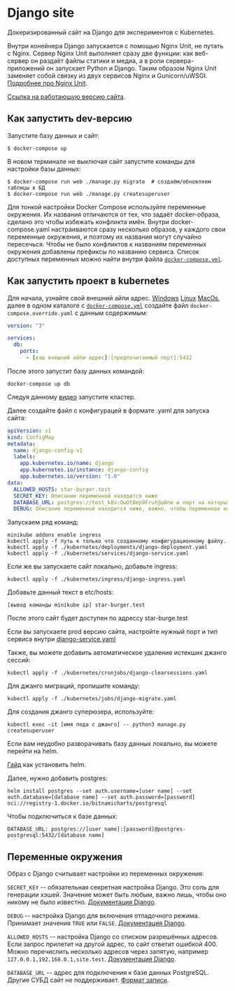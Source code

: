 # Django site

Докеризированный сайт на Django для экспериментов с Kubernetes.

Внутри конейнера Django запускается с помощью Nginx Unit, не путать с Nginx. Сервер Nginx Unit выполняет сразу две функции: как веб-сервер он раздаёт файлы статики и медиа, а в роли сервера-приложений он запускает Python и Django. Таким образом Nginx Unit заменяет собой связку из двух сервисов Nginx и Gunicorn/uWSGI. [Подробнее про Nginx Unit](https://unit.nginx.org/).

[Ссылка на работающую версию сайта](https://edu-adoring-jones.sirius-k8s.dvmn.org/).

## Как запустить dev-версию

Запустите базу данных и сайт:

```shell-session
$ docker-compose up
```

В новом терминале не выключая сайт запустите команды для настройки базы данных:

```shell-session
$ docker-compose run web ./manage.py migrate  # создаём/обновляем таблицы в БД
$ docker-compose run web ./manage.py createsuperuser
```

Для тонкой настройки Docker Compose используйте переменные окружения. Их названия отличаются от тех, что задаёт docker-образа, сделано это чтобы избежать конфликта имён. Внутри docker-compose.yaml настраиваются сразу несколько образов, у каждого свои переменные окружения, и поэтому их названия могут случайно пересечься. Чтобы не было конфликтов к названиям переменных окружения добавлены префиксы по названию сервиса. Список доступных переменных можно найти внутри файла [`docker-compose.yml`](./docker-compose.yml).

## Как запустить проект в kubernetes

Для начала, узнайте свой внешний айпи адрес. [Windows](https://support.microsoft.com/en-us/windows/find-your-ip-address-in-windows-f21a9bbc-c582-55cd-35e0-73431160a1b9) [Linux](https://www.ionos.com/digitalguide/hosting/technical-matters/get-linux-ip-address/#:~:text=If%20you%20enter%20the%20command,that%20are%20in%20your%20network.) [MacOs](https://www.wikihow.com/Find-Your-IP-Address-on-a-Mac), далее в одном каталоге с [`docker-compose.yml`](./docker-compose.yml) создайте файл `docker-compose.override.yaml` с данным содержимым:

```yaml
version: "3"

services:
  db:
    ports:
      - [ваш внешний айпи адрес]:[предпочитаемый порт]:5432
```

После этого запустит базу данных командой:

```shell-session
docker-compose up db
```

Следуя данному [видео](https://www.youtube.com/watch?v=q_nj340pkQo&list=PLg5SS_4L6LYvN1RqaVesof8KAf-02fJSi&index=1) запустите кластер.

Далее создайте файл с конфигурацей в формате .yaml для запуска сайта:

```yaml
apiVersion: v1
kind: ConfigMap
metadata:
  name: django-config-v1
  labels:
    app.kubernetes.io/name: django
    app.kubernetes.io/instance: django-config
    app.kubernetes.io/version: "1.0"
data:
  ALLOWED_HOSTS: star-burger.test
  SECRET_KEY: Описание переменной находится ниже
  DATABASE_URL: postgres://test_k8s:OwOtBep9Frut@айпи и порт на которых запущена база данных/test_k8s
  DEBUG: Описание переменной находится ниже, важно, чтобы переменная находилась в одинарных ковычках, вроде: 'False'
```

Запускаем ряд команд:

```shell-session
minikube addons enable ingress
kubectl apply -f путь к только что созданному конфигурационному файлу.
kubectl apply -f ./kubernetes/deployments/django-deployment.yaml
kubectl apply -f ./kubernetes/services/django-service.yaml
```

Если же вы запускаете сайт локально, добавьте ingress:

```shell-session
kubectl apply -f ./kubernetes/ingress/django-ingress.yaml
```

Добавьте данный текст в etc/hosts:

```
[вывод команды minikube ip] star-burger.test
```

После этого сайт будет доступен по адрессу star-burge.test

Если вы запускаете prod версию сайта, настройте нужный порт и тип сервиса внутри [django-service.yaml](./kubernetes/services/django-service.yaml)

Также, вы можете добавить автоматическое удаление истекших джанго сессий:

```shell-session
kubectl apply -f ./kubernetes/cronjobs/django-clearsessions.yaml
```

Для джанго миграций, пропишите команду:

```shell-session
kubectl apply -f ./kubernetes/jobs/django-migrate.yaml
```

Для создания джанго суперюзера, используйте:

```shell-session
kubectl exec -it [имя пода с джанго] -- python3 manage.py createsuperuser
```

Если вам неудобно разворачивать базу данных локально, вы можете перейти на helm.

[Гайд](https://helm.sh/docs/intro/install/) как установить helm.

Далее, нужно добавить postgres:

```shell-session
helm install postgres --set auth.username=[user name] --set auth.database=[database name] --set auth.password=[password] oci://registry-1.docker.io/bitnamicharts/postgresql
```

Чтобы подключиться к базе данных:

```
DATABASE_URL: postgres://[user name]:[password]@postgres-postgresql:5432/[database name]
```

## Переменные окружения

Образ с Django считывает настройки из переменных окружения:

`SECRET_KEY` -- обязательная секретная настройка Django. Это соль для генерации хэшей. Значение может быть любым, важно лишь, чтобы оно никому не было известно. [Документация Django](https://docs.djangoproject.com/en/3.2/ref/settings/#secret-key).

`DEBUG` -- настройка Django для включения отладочного режима. Принимает значения `TRUE` или `FALSE`. [Документация Django](https://docs.djangoproject.com/en/3.2/ref/settings/#std:setting-DEBUG).

`ALLOWED_HOSTS` -- настройка Django со списком разрешённых адресов. Если запрос прилетит на другой адрес, то сайт ответит ошибкой 400. Можно перечислить несколько адресов через запятую, например `127.0.0.1,192.168.0.1,site.test`. [Документация Django](https://docs.djangoproject.com/en/3.2/ref/settings/#allowed-hosts).

`DATABASE_URL` -- адрес для подключения к базе данных PostgreSQL. Другие СУБД сайт не поддерживает. [Формат записи](https://github.com/jacobian/dj-database-url#url-schema).
